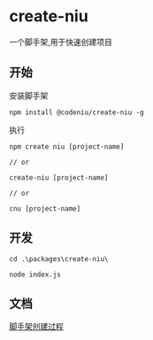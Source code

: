 # create-niu

一个脚手架,用于快速创建项目

## 开始

安装脚手架

```shell
npm install @codeniu/create-niu -g
```

执行

```shell
npm create niu [project-name]

// or

create-niu [project-name]

// or

cnu [project-name]
```

## 开发

```shell
cd .\packages\create-niu\

node index.js

```

## 文档

[脚手架创建过程](https://juejin.cn/post/7175426757091131449)
